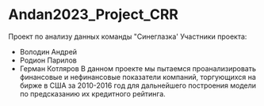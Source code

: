 # Andan2023_Project_CRR
Проект по анализу данных команды "Синеглазка'
Участники проекта:
  - Володин Андрей
  - Родион Парилов
  - Герман Котляров
В данном проекте мы пытаемся проанализировать финансовые и нефинансовые показатели компаний, торгующихся на бирже в США за 2010-2016 год
для дальнейшего построения модели по предсказанию их кредитного рейтинга.
